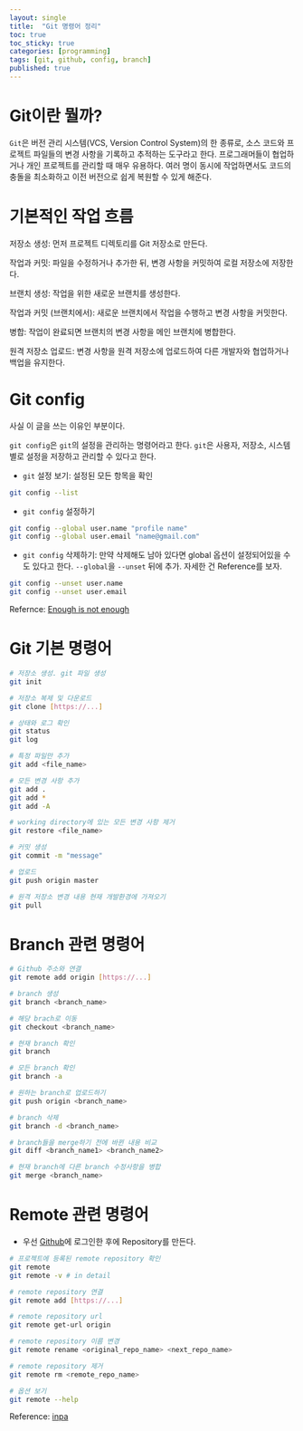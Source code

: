 ```yaml
---
layout: single
title:  "Git 명령어 정리"
toc: true
toc_sticky: true
categories: [programming]
tags: [git, github, config, branch]
published: true
---
```


# Git이란 뭘까?

`Git`은 버전 관리 시스템(VCS, Version Control System)의 한 종류로, 소스 코드와 프로젝트 파일들의 변경 사항을 기록하고 추적하는 도구라고 한다. 프로그래머들이 협업하거나 개인 프로젝트를 관리할 때 매우 유용하다. 여러 명이 동시에 작업하면서도 코드의 충돌을 최소화하고 이전 버전으로 쉽게 복원할 수 있게 해준다.

# 기본적인 작업 흐름

저장소 생성: 먼저 프로젝트 디렉토리를 Git 저장소로 만든다.

작업과 커밋: 파일을 수정하거나 추가한 뒤, 변경 사항을 커밋하여 로컬 저장소에 저장한다.

브랜치 생성: 작업을 위한 새로운 브랜치를 생성한다.

작업과 커밋 (브랜치에서): 새로운 브랜치에서 작업을 수행하고 변경 사항을 커밋한다.

병합: 작업이 완료되면 브랜치의 변경 사항을 메인 브랜치에 병합한다.

원격 저장소 업로드: 변경 사항을 원격 저장소에 업로드하여 다른 개발자와 협업하거나 백업을 유지한다.

# Git config

사실 이 글을 쓰는 이유인 부분이다.

`git config`은 `git`의 설정을 관리하는 명령어라고 한다. `git`은 사용자, 저장소, 시스템 별로 설정을 저장하고 관리할 수 있다고 한다.  

- `git` 설정 보기: 설정된 모든 항목을 확인

```bash
git config --list
```

- `git config` 설정하기

```bash
git config --global user.name "profile name"
git config --global user.email "name@gmail.com"
```

- `git config` 삭제하기: 만약 삭제해도 남아 있다면 global 옵션이 설정되어있을 수도 있다고 한다. `--global`을 `--unset` 뒤에 추가. 자세한 건 Reference를 보자.

```bash
git config --unset user.name
git config --unset user.email
```

Refernce: [Enough is not enough](https://eehoeskrap.tistory.com/666)

# Git 기본 명령어

```bash
# 저장소 생성. git 파일 생성
git init

# 저장소 복제 및 다운로드
git clone [https://...]

# 상태와 로그 확인
git status
git log

# 특정 파일만 추가
git add <file_name>

# 모든 변경 사항 추가
git add .
git add *
git add -A

# working directory에 있는 모든 변경 사항 제거
git restore <file_name>

# 커밋 생성
git commit -m "message"

# 업로드
git push origin master

# 원격 저장소 변경 내용 현재 개발환경에 가져오기
git pull
```

# Branch 관련 명령어

```bash
# Github 주소와 연결
git remote add origin [https://...]

# branch 생성
git branch <branch_name>

# 해당 brach로 이동
git checkout <branch_name>

# 현재 branch 확인
git branch

# 모든 branch 확인
git branch -a

# 원하는 branch로 업로드하기
git push origin <branch_name>

# branch 삭제
git branch -d <branch_name>

# branch들을 merge하기 전에 바뀐 내용 비교
git diff <branch_name1> <branch_name2>

# 현재 branch에 다른 branch 수정사항을 병합
git merge <branch_name>

```

# Remote 관련 명령어

- 우선 [Github](github.com)에 로그인한 후에 Repository를 만든다.

```bash
# 프로젝트에 등록된 remote repository 확인
git remote
git remote -v # in detail

# remote repository 연결
git remote add [https://...]

# remote repository url
git remote get-url origin

# remote repository 이름 변경
git remote rename <original_repo_name> <next_repo_name>

# remote repository 제거
git remote rm <remote_repo_name>

# 옵션 보기 
git remote --help
```

Reference: [inpa](https://inpa.tistory.com/entry/GIT-%E2%9A%A1%EF%B8%8F-%EA%B9%83%ED%97%99-%EC%9B%90%EA%B2%A9-%EC%A0%80%EC%9E%A5%EC%86%8C-%EA%B4%80%EB%A6%AC-git-remote#thankYou)
